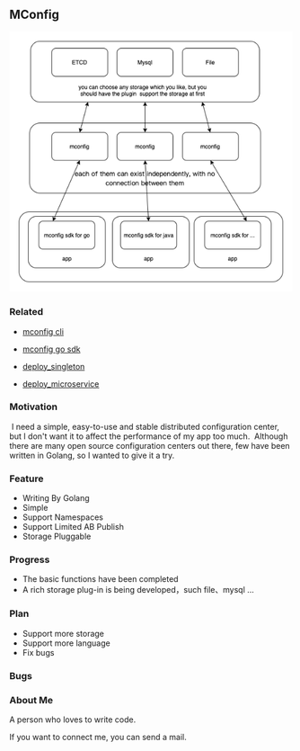 ## MConfig

![mconfig](img/mconfig.png)

### Related

* [mconfig cli](https://github.com/mhchlib/mconfig-cli)
* [mconfig go sdk](https://github.com/mhchlib/mconfig-go-sdk) 

* [deploy_singleton](/deploy_singleton.md)
* [deploy_microservice](/deploy_microservice.md)

### Motivation

​	I need a simple, easy-to-use and stable distributed configuration center, but I don't want it to affect the performance of my app too much.
​	Although there are many open source configuration centers out there, few have been written in Golang, so I wanted to give it a try.

### Feature

* Writing By Golang
* Simple
* Support Namespaces
* Support Limited AB Publish
* Storage Pluggable

### Progress

* The basic functions have been completed
*  A rich storage plug-in is being developed，such file、mysql ...

### Plan

* Support more storage
* Support more language
* Fix bugs

### Bugs



### About Me

A person who loves to write code.

If you want to connect me, you can send a mail.